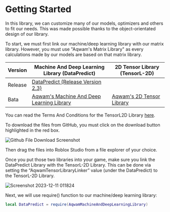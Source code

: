 # Getting Started

In this library, we can customize many of our models, optimizers and others to fit our needs. This was made possible thanks to the object-orientated design of our library.

To start, we must first link our machine/deep learning library with our matrix library. However, you must use "Aqwam's Matrix Library" as every calculations made by our models are based on that matrix library.

| Version | Machine And Deep Learning Library (DataPredict)                                                                                                           | 2D Tensor Library (TensorL-2D)                                                                      |
|---------|-----------------------------------------------------------------------------------------------------------------------------------------------------------|-----------------------------------------------------------------------------------------------------|
| Release | [DataPredict (Release Version 2.3)](https://github.com/AqwamCreates/DataPredict/blob/main/module_scripts/DataPredict%20-%20Release%20Version%202.3.rbxm)  |                                                                                                     |
| Bata    | [Aqwam's Machine And Deep Learning Library](https://github.com/AqwamCreates/DataPredict/blob/main/module_scripts/AqwamMachineAndDeepLearningLibrary.rbxm) | [Aqwam's 2D Tensor Library](https://github.com/AqwamCreates/TensorL-2D/blob/main/src/TensorL2D.lua) |

You can read the Terms And Conditions for the TensorL2D Library [here](https://github.com/AqwamCreates/TensorL-2D/blob/main/docs/TermsAndConditions.md).

To download the files from GitHub, you must click on the download button highlighted in the red box.

![Github File Download Screenshot](https://github.com/AqwamCreates/DataPredict/assets/67371914/b921d568-81b9-4f47-8a96-e0ab0316a4fe)

Then drag the files into Roblox Studio from a file explorer of your choice.

Once you put those two libraries into your game, make sure you link the DataPredict Library with the TensorL-2D Library. This can be done via setting the “AqwamTensorLibraryLinker” value (under the DataPredict) to the TensorL-2D Library.

![Screenshot 2023-12-11 011824](https://github.com/AqwamCreates/DataPredict/assets/67371914/f8dee5ef-edb0-455f-bf4a-5160ccbc35ef)

Next, we will use require() function to our machine/deep learning library:

```lua
local DataPredict = require(AqwamMachineAndDeepLearningLibrary) 
```
